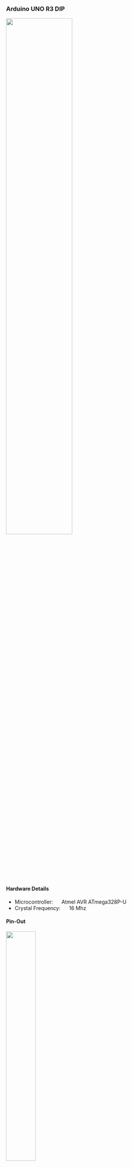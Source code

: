 ### Arduino UNO R3 DIP

<img src="https://github.com/user-attachments/assets/de490520-a0d3-42c3-9e3e-7c8f7550dbf4" width="60%" height="60%" />

#### Hardware Details
- Microcontroller:&nbsp;&nbsp;&nbsp;&nbsp;&nbsp;&nbsp;Atmel AVR ATmega328P-U
- Crystal Frequency:&nbsp;&nbsp;&nbsp;&nbsp;&nbsp;&nbsp;16 Mhz

#### Pin-Out
<img src="https://github.com/user-attachments/assets/e72b1594-1039-4156-8e6c-eaa1649a4dec" width="40%" height="40%" />
